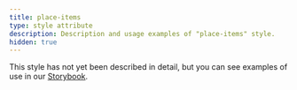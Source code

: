 ```yaml
---
title: place-items
type: style attribute
description: Description and usage examples of "place-items" style.
hidden: true
---
```


This style has not yet been described in detail, but you can see examples of use in our [Storybook](/storybook).
